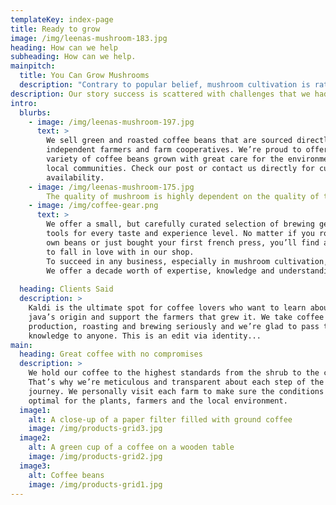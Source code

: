 ```yaml
---
templateKey: index-page
title: Ready to grow
image: /img/leenas-mushroom-183.jpg
heading: How can we help
subheading: How can we help.
mainpitch:
  title: You Can Grow Mushrooms
  description: "Contrary to popular belief, mushroom cultivation is rather effortless; Mushroom farming only takes up a smaller area, it’s highly profitable and if done in the right way, needs minimal maintenance for year-round yield."
description: Our story success is scattered with challenges that we had to face throughout the journey; each challenge was a new opportunity which made us better and stronger. Unlike other mushroom consultants, we are the only high-tech mushroom farm consultants who have seen the complete life cycle of mushroom business. We have set up our own high-tech farm, we have our own spawn lab, and we cultivate and market our mushrooms and that gives us the expertise we claim. Below you can find some common challenges a mushroom cultivator may have to face .
intro:
  blurbs:
    - image: /img/leenas-mushroom-197.jpg
      text: >
        We sell green and roasted coffee beans that are sourced directly from
        independent farmers and farm cooperatives. We’re proud to offer a
        variety of coffee beans grown with great care for the environment and
        local communities. Check our post or contact us directly for current
        availability.
    - image: /img/leenas-mushroom-175.jpg
        The quality of mushroom is highly dependent on the quality of the spawn / the seed. Non-availability of quality spawn is the most common and serious setback a mushroom farmer may face. At Leena’s Mushrooms, we test, sort and hand-select high-quality First-generation mushroom spawns of various strains at our own quality checking facility. We use these spawns at our farm to yield high-quality mushrooms all year round. We are constantly trying out various strains of mushrooms from different parts of the country in our endeavour to identify and use the best spawn. We also provide these to anyone who needs quality 
    - image: /img/coffee-gear.png
      text: >
        We offer a small, but carefully curated selection of brewing gear and
        tools for every taste and experience level. No matter if you roast your
        own beans or just bought your first french press, you’ll find a gadget
        to fall in love with in our shop.
        To succeed in any business, especially in mushroom cultivation, you need to have a proper understanding of the various challenges and equip yourselves to face and overcome them. In the initial stages of Leena’s Mushrooms, we also had to face some setbacks, we learned from it and we have been guiding small farmers to get through the initial struggle.
        We offer a decade worth of expertise, knowledge and understanding of the business to the budding mushroom cultivator by providing training on mushroom farming. We also provide onsite farming consultancy services through which we can direct you away from unnecessary losses and setbacks and put you on the right path towards successful farming.
    
  heading: Clients Said
  description: >
    Kaldi is the ultimate spot for coffee lovers who want to learn about their
    java’s origin and support the farmers that grew it. We take coffee
    production, roasting and brewing seriously and we’re glad to pass that
    knowledge to anyone. This is an edit via identity...
main:
  heading: Great coffee with no compromises
  description: >
    We hold our coffee to the highest standards from the shrub to the cup.
    That’s why we’re meticulous and transparent about each step of the coffee’s
    journey. We personally visit each farm to make sure the conditions are
    optimal for the plants, farmers and the local environment.
  image1:
    alt: A close-up of a paper filter filled with ground coffee
    image: /img/products-grid3.jpg
  image2:
    alt: A green cup of a coffee on a wooden table
    image: /img/products-grid2.jpg
  image3:
    alt: Coffee beans
    image: /img/products-grid1.jpg
---
```

